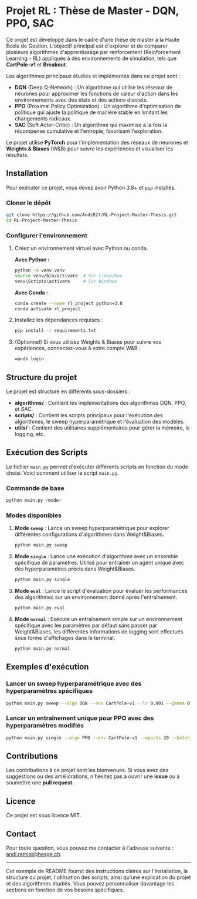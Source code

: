 # Projet RL : Thèse de Master - DQN, PPO, SAC

Ce projet est développé dans le cadre d'une thèse de master à la Haute École de Gestion. L'objectif principal est d'explorer et de comparer plusieurs algorithmes d'apprentissage par renforcement (Reinforcement Learning - RL) appliqués à des environnements de simulation, tels que **CartPole-v1** et **Breakout**.

Les algorithmes principaux étudiés et implémentés dans ce projet sont :
- **DQN** (Deep Q-Network) : Un algorithme qui utilise les réseaux de neurones pour approximer les fonctions de valeur d'action dans les environnements avec des états et des actions discrets.
- **PPO** (Proximal Policy Optimization) : Un algorithme d'optimisation de politique qui ajuste la politique de manière stable en limitant les changements radicaux.
- **SAC** (Soft Actor-Critic) : Un algorithme qui maximise à la fois la récompense cumulative et l'entropie, favorisant l'exploration.

Le projet utilise **PyTorch** pour l'implémentation des réseaux de neurones et **Weights & Biases** (W&B) pour suivre les expériences et visualiser les résultats.

## Installation

Pour exécuter ce projet, vous devez avoir Python 3.8+ et `pip` installés.

### Cloner le dépôt

```bash
git clone https://github.com/AndiR27/RL-Project-Master-Thesis.git
cd RL-Project-Master-Thesis
```

### Configurer l'environnement

1. Créez un environnement virtuel avec Python ou conda.

   **Avec Python :**
   ```bash
   python -m venv venv
   source venv/bin/activate  # Sur Linux/Mac
   venv\Scripts\activate     # Sur Windows
   ```

   **Avec Conda :**
   ```bash
   conda create --name rl_project python=3.8
   conda activate rl_project
   ```

2. Installez les dépendances requises :

   ```bash
   pip install -r requirements.txt
   ```

3. (Optionnel) Si vous utilisez Weights & Biases pour suivre vos expériences, connectez-vous à votre compte W&B :

   ```bash
   wandb login
   ```

## Structure du projet

Le projet est structuré en différents sous-dossiers :
- **algorithms/** : Contient les implémentations des algorithmes DQN, PPO, et SAC.
- **scripts/** : Contient les scripts principaux pour l'exécution des algorithmes, le sweep hyperparamétrique et l'évaluation des modèles.
- **utils/** : Contient des utilitaires supplémentaires pour gérer la mémoire, le logging, etc.

## Exécution des Scripts

Le fichier `main.py` permet d'exécuter différents scripts en fonction du mode choisi. Voici comment utiliser le script `main.py`.

### Commande de base

```bash
python main.py <mode>
```

### Modes disponibles

1. **Mode `sweep`** :
   Lance un sweep hyperparamétrique pour explorer différentes configurations d'algorithmes dans Weight&Biases.
   ```bash
   python main.py sweep
   ```

2. **Mode `single`** :
   Lance une exécution d'algorithme avec un ensemble spécifique de paramètres. Utilisé pour entraîner un agent unique avec des hyperparamètres précis dans Weight&Biases.
   ```bash
   python main.py single
   ```

3. **Mode `eval`** :
   Lance le script d'évaluation pour évaluer les performances des algorithmes sur un environnement donné après l'entraînement.
   ```bash
   python main.py eval
   ```

4. **Mode `normal`** :
   Exécute un entraînement simple sur un environnement spécifique avec les paramètres par défaut sans passer par Weight&Biases, les différentes informations de logging sont effectués sous forme d'affichages dans le terminal.
   ```bash
   python main.py normal
   ```

## Exemples d'exécution

### Lancer un sweep hyperparamétrique avec des hyperparamètres spécifiques
```bash
python main.py sweep --algo DQN --env CartPole-v1 --lr 0.001 --gamma 0.99 --epsilon_decay 0.01
```

### Lancer un entraînement unique pour PPO avec des hyperparamètres modifiés
```bash
python main.py single --algo PPO --env CartPole-v1 --epochs 20 --batch_size 128 --clip_epsilon 0.1 --learning_rate 0.0003
```

## Contributions

Les contributions à ce projet sont les bienvenues. Si vous avez des suggestions ou des améliorations, n'hésitez pas à ouvrir une **issue** ou à soumettre une **pull request**.

## Licence

Ce projet est sous licence MIT.

## Contact

Pour toute question, vous pouvez me contacter à l'adresse suivante : [andi.ramiqi@hesge.ch](mailto:andi.ramiqi@hesge.ch).

---

Cet exemple de README fournit des instructions claires sur l'installation, la structure du projet, l'utilisation des scripts, ainsi qu'une explication du projet et des algorithmes étudiés. Vous pouvez personnaliser davantage les sections en fonction de vos besoins spécifiques.
